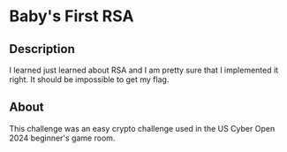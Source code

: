 # Baby's First RSA
## Description
I learned just learned about RSA and I am pretty sure that I implemented it right. It should be impossible to get my flag.
## About
This challenge was an easy crypto challenge used in the US Cyber Open 2024 beginner's game room.